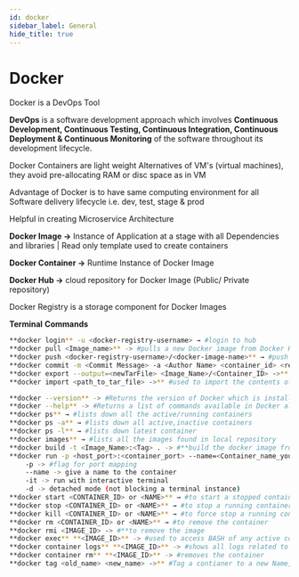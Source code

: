 ```yaml
---
id: docker
sidebar_label: General
hide_title: true
---
```


# Docker

Docker is a DevOps Tool

**DevOps** is a software development approach which involves **Continuous Development, Continuous Testing, Continuous Integration, Continuous Deployment & Continuous Monitoring** of the software throughout its development lifecycle.

Docker Containers are light weight Alternatives of VM's (virtual machines), they avoid pre-allocating RAM or disc space as in VM

Advantage of Docker is to have same computing environment for all Software delivery lifecycle i.e. dev, test, stage & prod

Helpful in creating Microservice Architecture

**Docker Image →** Instance of Application at a stage with all Dependencies and libraries | Read only template used to create containers

**Docker Container →** Runtime Instance of Docker Image

**Docker Hub →** cloud repository for Docker Image (Public/ Private repository)

Docker Registry is a storage component for Docker Images

**Terminal** **Commands**

```bash
**docker login** -u <docker-registry-username> → #login to hub
**docker pull <Image_name>** -> #pulls a new Docker image from Docker Hub and stored in local repo
**docker push <docker-registry-username>/<docker-image-name>** → #push the image to hub
**docker commit -m <Commit Message> -a <Author Name> <container_id> <repository>/<new_image_name> ->** #creates a new image of an edited container on the local repo
**docker export --output=<newTarFile> <Image_Name>/<Container_ID> ->** #export a Docker Image into a tar file in your local system
**docker import <path_to_tar_file> ->** #used to import the contents of a tar file into your local repo

**docker --version** -> #Returns the version of Docker which is installed
**docker --help** -> #Returns a list of commands available in Docker along with the possilbe flags.
**docker ps** → #lists down all the active/running containers
**docker ps -a** → #lists down all active,inactive containers
**docker ps -l** → #lists down latest container
**docker images** → #lists all the images found in local repository
**docker build -t <Image_Name>:<Tag> . -> #**build the docker image from Dockerfile in the same directory, by giving path as (.) period
**docker run -p <host_port>:<container_port> --name=<Container_name_you_want> <Image_NAME> → #**run image as container, with port mapping -p
	-p -> #flag for port mapping
	--name -> give a name to the container
	-it -> run with interactive terminal
	-d -> detached mode (not blocking a terminal instance)
**docker start <CONTAINER_ID> or <NAME>** → #to start a stopped container
**docker stop <CONTAINER_ID> or <NAME>** → #to stop a running container
**docker kill <CONTAINER_ID> or <NAME>** → #to force stop a running container
**docker rm <CONTAINER_ID> or <NAME>** → #to remove the container
**docker rmi <IMAGE_ID> -> #**to remove the image
**docker exec** **<IMAGE_ID>** -> #used to access BASH of any active container
**docker container logs** **<IMAGE_ID>** -> #shows all logs related to the container
**docker container rm** **<IMAGE_ID>** -> #removes the container 
**docker tag <old_name> <new_name> ->** #Tag a contianer to a new Name, to push it to hub

```